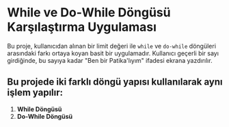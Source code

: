# While ve Do-While Döngüsü Karşılaştırma Uygulaması

Bu proje, kullanıcıdan alınan bir limit değeri ile `while` ve `do-while` döngüleri arasındaki farkı ortaya koyan basit bir uygulamadır. Kullanıcı geçerli bir sayı girdiğinde, bu sayıya kadar "Ben bir Patika'lıyım" ifadesi ekrana yazdırılır.

## Bu projede iki farklı döngü yapısı kullanılarak aynı işlem yapılır:

1. **While Döngüsü**
2. **Do-While Döngüsü**
